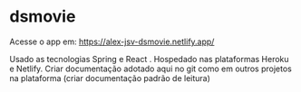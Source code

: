 # dsmovie

Acesse o app em: https://alex-jsv-dsmovie.netlify.app/

Usado as tecnologias Spring e React . Hospedado nas plataformas Heroku e Netlify. Criar documentação adotado aqui no git como em outros projetos na plataforma (criar documentação padrão de leitura)
